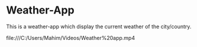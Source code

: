 # Weather-App
 This is a weather-app which display the current weather of the city/country.

 file:///C:/Users/Mahim/Videos/Weather%20app.mp4
